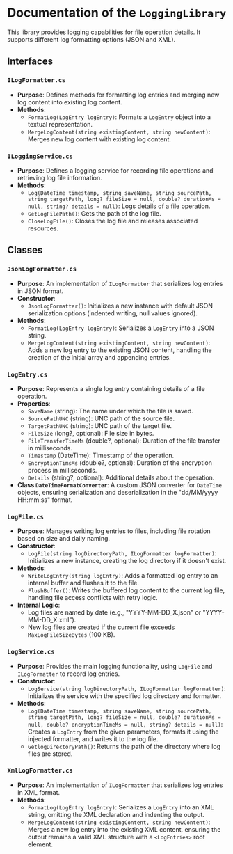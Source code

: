 # Documentation of the `LoggingLibrary`

This library provides logging capabilities for file operation details. It supports different log formatting options (JSON and XML).

## Interfaces

### `ILogFormatter.cs`
* **Purpose**: Defines methods for formatting log entries and merging new log content into existing log content.
* **Methods**:
    * `FormatLog(LogEntry logEntry)`: Formats a `LogEntry` object into a textual representation.
    * `MergeLogContent(string existingContent, string newContent)`: Merges new log content with existing log content.

### `ILoggingService.cs`
* **Purpose**: Defines a logging service for recording file operations and retrieving log file information.
* **Methods**:
    * `Log(DateTime timestamp, string saveName, string sourcePath, string targetPath, long? fileSize = null, double? durationMs = null, string? details = null)`: Logs details of a file operation.
    * `GetLogFilePath()`: Gets the path of the log file.
    * `CloseLogFile()`: Closes the log file and releases associated resources.

## Classes

### `JsonLogFormatter.cs`
* **Purpose**: An implementation of `ILogFormatter` that serializes log entries in JSON format.
* **Constructor**:
    * `JsonLogFormatter()`: Initializes a new instance with default JSON serialization options (indented writing, null values ignored).
* **Methods**:
    * `FormatLog(LogEntry logEntry)`: Serializes a `LogEntry` into a JSON string.
    * `MergeLogContent(string existingContent, string newContent)`: Adds a new log entry to the existing JSON content, handling the creation of the initial array and appending entries.

### `LogEntry.cs`
* **Purpose**: Represents a single log entry containing details of a file operation.
* **Properties**:
    * `SaveName` (string): The name under which the file is saved.
    * `SourcePathUNC` (string): UNC path of the source file.
    * `TargetPathUNC` (string): UNC path of the target file.
    * `FileSize` (long?, optional): File size in bytes.
    * `FileTransferTimeMs` (double?, optional): Duration of the file transfer in milliseconds.
    * `Timestamp` (DateTime): Timestamp of the operation.
    * `EncryptionTimsMs` (double?, optional): Duration of the encryption process in milliseconds.
    * `Details` (string?, optional): Additional details about the operation.
* **Class `DateTimeFormatConverter`**: A custom JSON converter for `DateTime` objects, ensuring serialization and deserialization in the "dd/MM/yyyy HH:mm:ss" format.

### `LogFile.cs`
* **Purpose**: Manages writing log entries to files, including file rotation based on size and daily naming.
* **Constructor**:
    * `LogFile(string logDirectoryPath, ILogFormatter logFormatter)`: Initializes a new instance, creating the log directory if it doesn't exist.
* **Methods**:
    * `WriteLogEntry(string logEntry)`: Adds a formatted log entry to an internal buffer and flushes it to the file.
    * `FlushBuffer()`: Writes the buffered log content to the current log file, handling file access conflicts with retry logic.
* **Internal Logic**:
    * Log files are named by date (e.g., "YYYY-MM-DD_X.json" or "YYYY-MM-DD_X.xml").
    * New log files are created if the current file exceeds `MaxLogFileSizeBytes` (100 KB).

### `LogService.cs`
* **Purpose**: Provides the main logging functionality, using `LogFile` and `ILogFormatter` to record log entries.
* **Constructor**:
    * `LogService(string logDirectoryPath, ILogFormatter logFormatter)`: Initializes the service with the specified log directory and formatter.
* **Methods**:
    * `Log(DateTime timestamp, string saveName, string sourcePath, string targetPath, long? fileSize = null, double? durationMs = null, double? encryptionTimeMs = null, string? details = null)`: Creates a `LogEntry` from the given parameters, formats it using the injected formatter, and writes it to the log file.
    * `GetlogDirectoryPath()`: Returns the path of the directory where log files are stored.

### `XmlLogFormatter.cs`
* **Purpose**: An implementation of `ILogFormatter` that serializes log entries in XML format.
* **Methods**:
    * `FormatLog(LogEntry logEntry)`: Serializes a `LogEntry` into an XML string, omitting the XML declaration and indenting the output.
    * `MergeLogContent(string existingContent, string newContent)`: Merges a new log entry into the existing XML content, ensuring the output remains a valid XML structure with a `<LogEntries>` root element.
